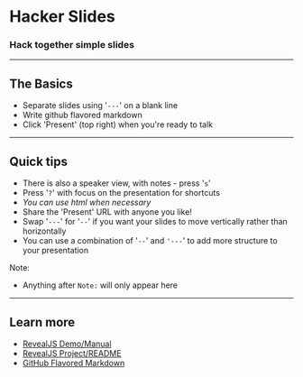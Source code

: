 # Hacker Slides

### Hack together simple slides

---

## The Basics

- Separate slides using '`---`' on a blank line
- Write github flavored markdown
- Click 'Present' (top right) when you're ready to talk

---

## Quick tips

- There is also a speaker view, with notes - press '`s`'
- Press '`?`' with focus on the presentation for shortcuts
- <em>You can use html when necessary</em>
- Share the 'Present' URL with anyone you like!
- Swap '`---`' for '`--`' if you want your slides to move vertically rather than horizontally
- You can use a combination of '`--`' and `'---`' to add more structure to your presentation

Note:
- Anything after `Note:` will only appear here

---

## Learn more

- [RevealJS Demo/Manual](http://lab.hakim.se/reveal-js)
- [RevealJS Project/README](https://github.com/hakimel/reveal.js)
- [GitHub Flavored Markdown](https://help.github.com/articles/github-flavored-markdown)

